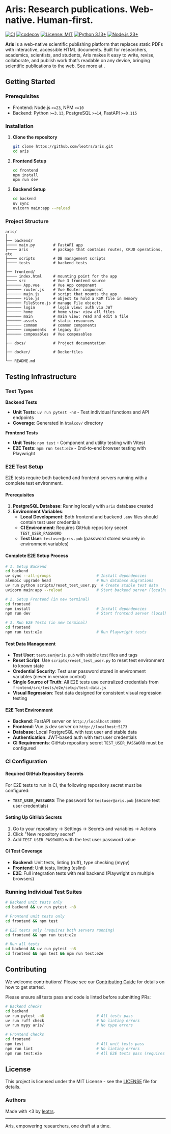 # Aris: Research publications. Web-native. Human-first.

[![CI](https://github.com/leotrs/aris/actions/workflows/ci.yml/badge.svg)](https://github.com/leotrs/aris/actions/workflows/ci.yml)
[![codecov](https://codecov.io/gh/leotrs/aris/branch/main/graph/badge.svg)](https://codecov.io/gh/leotrs/aris)
[![License: MIT](https://img.shields.io/badge/License-MIT-yellow.svg)](https://opensource.org/licenses/MIT)
[![Python 3.13+](https://img.shields.io/badge/python-3.13+-blue.svg)](https://www.python.org/downloads/)
[![Node.js 23+](https://img.shields.io/badge/node.js-23+-green.svg)](https://nodejs.org/)

**Aris** is a web-native scientific publishing platform that replaces static PDFs with
interactive, accessible HTML documents. Built for researchers, academics, scientists,
and students, Aris makes it easy to write, revise, collaborate, and publish work that’s
readable on any device, bringing scientific publications to the web. See more at
[](https://aris.pub).


## Getting Started

### Prerequisites

- Frontend: Node.js `>=23`, NPM `>=10`
- Backend: Python `>=3.13`, PostgreSQL `>=14`, FastAPI `>=0.115`

### Installation

1. **Clone the repository**

   ```bash
   git clone https://github.com/leotrs/aris.git
   cd aris
   ```

2. **Frontend Setup**

   ```bash
   cd frontend
   npm install
   npm run dev
   ```

3. **Backend Setup**

   ```bash
   cd backend
   uv sync
   uvicorn main:app --reload
   ```

### Project Structure

```
aris/
│
├── backend/
├──── main.py        # FastAPI app
├──── aris           # package that contains routes, CRUD operations, etc
├──── scripts        # DB management scripts
├──── tests          # backend tests
│
├── frontend/
├──── index.html     # mounting point for the app
├──── src            # Vue 3 frontend source
├────── App.vue      # Vue App component
├────── router.js    # Vue Router component
├────── main.js      # script that mounts the app
├────── File.js      # object to hold a RSM file in memory
├────── FileStore.js # manage File objects
├────── login        # login view: auth via JWT
├────── home         # home view: view all files
├────── main         # main view: read and edit a file
├────── assets       # static resources
├────── common       # common components
├────── components   # legacy dir
├────── composables  # Vue composables
│
├── docs/            # Project documentation
│
├── docker/          # Dockerfiles
│
└── README.md
```

## Testing Infrastructure

### Test Types

**Backend Tests**
- **Unit Tests**: `uv run pytest -n8` - Test individual functions and API endpoints
- **Coverage**: Generated in `htmlcov/` directory

**Frontend Tests**  
- **Unit Tests**: `npm test` - Component and utility testing with Vitest
- **E2E Tests**: `npm run test:e2e` - End-to-end browser testing with Playwright

### E2E Test Setup

E2E tests require both backend and frontend servers running with a complete test environment.

#### Prerequisites
1. **PostgreSQL Database**: Running locally with `aris` database created
2. **Environment Variables**: 
   - **Local Development**: Both frontend and backend `.env` files should contain test user credentials
   - **CI Environment**: Requires GitHub repository secret `TEST_USER_PASSWORD`
   - **Test User**: `testuser@aris.pub` (password stored securely in environment variables)

#### Complete E2E Setup Process
```bash
# 1. Setup Backend
cd backend
uv sync --all-groups                    # Install dependencies
alembic upgrade head                    # Run database migrations
uv run python scripts/reset_test_user.py  # Create stable test data
uvicorn main:app --reload               # Start backend server (localhost:8000)

# 2. Setup Frontend (in new terminal)
cd frontend  
npm install                             # Install dependencies
npm run dev                             # Start frontend server (localhost:5173)

# 3. Run E2E Tests (in new terminal)
cd frontend
npm run test:e2e                        # Run Playwright tests
```

#### Test Data Management
- **Test User**: `testuser@aris.pub` with stable test files and tags
- **Reset Script**: Use `scripts/reset_test_user.py` to reset test environment to known state
- **Credential Security**: Test user password stored in environment variables (never in version control)
- **Single Source of Truth**: All E2E tests use centralized credentials from `frontend/src/tests/e2e/setup/test-data.js`
- **Visual Regression**: Test data designed for consistent visual regression testing

#### E2E Test Environment
- **Backend**: FastAPI server on `http://localhost:8000`
- **Frontend**: Vue.js dev server on `http://localhost:5173`  
- **Database**: Local PostgreSQL with test user and stable data
- **Authentication**: JWT-based auth with test user credentials
- **CI Requirements**: GitHub repository secret `TEST_USER_PASSWORD` must be configured

### CI Configuration

#### Required GitHub Repository Secrets
For E2E tests to run in CI, the following repository secret must be configured:

- **`TEST_USER_PASSWORD`**: The password for `testuser@aris.pub` (secure test user credentials)

#### Setting Up GitHub Secrets
1. Go to your repository → Settings → Secrets and variables → Actions
2. Click "New repository secret"
3. Add `TEST_USER_PASSWORD` with the test user password value

#### CI Test Coverage
- **Backend**: Unit tests, linting (ruff), type checking (mypy)
- **Frontend**: Unit tests, linting (eslint)  
- **E2E**: Full integration tests with real backend (Playwright on multiple browsers)

### Running Individual Test Suites

```bash
# Backend unit tests only
cd backend && uv run pytest -n8

# Frontend unit tests only  
cd frontend && npm test

# E2E tests only (requires both servers running)
cd frontend && npm run test:e2e

# Run all tests
cd backend && uv run pytest -n8
cd frontend && npm test && npm run test:e2e
```

## Contributing

We welcome contributions! Please see our [Contributing Guide](CONTRIBUTING.md) for details on how to get started.

Please ensure all tests pass and code is linted before submitting PRs:

```bash
# Backend checks
cd backend
uv run pytest -n8                       # All tests pass
uv run ruff check                       # No linting errors
uv run mypy aris/                       # No type errors

# Frontend checks  
cd frontend
npm test                                # All unit tests pass
npm run lint                            # No linting errors
npm run test:e2e                        # All E2E tests pass (requires backend)
```

## License

This project is licensed under the MIT License - see the [LICENSE](LICENSE) file for details.

### Authors
Made with <3 by [leotrs](https://leotrs.com).

---

Aris, empowering researchers, one draft at a time.
